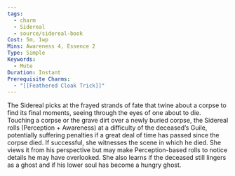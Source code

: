 ```yaml
---
tags:
  - charm
  - Sidereal
  - source/sidereal-book
Cost: 5m, 1wp
Mins: Awareness 4, Essence 2
Type: Simple
Keywords:
  - Mute
Duration: Instant
Prerequisite Charms:
  - "[[Feathered Cloak Trick]]"
---
```

The Sidereal picks at the frayed strands of fate that twine about a corpse to find its final moments, seeing through the eyes of one about to die. Touching a corpse or the grave dirt over a newly buried corpse, the Sidereal rolls (Perception + Awareness) at a difficulty of the deceased’s Guile, potentially suffering penalties if a great deal of time has passed since the corpse died. If successful, she witnesses the scene in which he died. She views it from his perspective but may make Perception-based rolls to notice details he may have overlooked. She also learns if the deceased still lingers as a ghost and if his lower soul has become a hungry ghost.